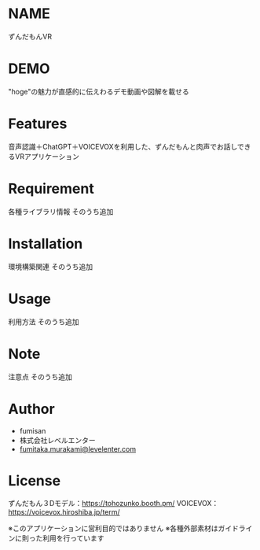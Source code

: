 
# NAME
ずんだもんVR

# DEMO

"hoge"の魅力が直感的に伝えわるデモ動画や図解を載せる

# Features

音声認識＋ChatGPT＋VOICEVOXを利用した、ずんだもんと肉声でお話しできるVRアプリケーション

# Requirement

各種ライブラリ情報
そのうち追加

# Installation

環境構築関連
そのうち追加

# Usage

利用方法
そのうち追加

# Note

注意点
そのうち追加

# Author

* fumisan
* 株式会社レベルエンター
* fumitaka.murakami@levelenter.com

# License
ずんだもん３Dモデル：https://tohozunko.booth.pm/
VOICEVOX：https://voicevox.hiroshiba.jp/term/

※このアプリケーションに営利目的ではありません
※各種外部素材はガイドラインに則った利用を行っています

